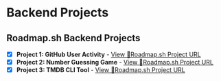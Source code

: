 # Backend Projects

## Roadmap.sh Backend Projects

- [x] **Project 1: GitHub User Activity** - [View 👀](https://github.com/pasindu-kavinda/github-user-activity)[Roadmap.sh Project URL](https://roadmap.sh/projects/github-user-activity)
- [x] **Project 2: Number Guessing Game** - [View 👀](/number-guessing-game/README.md)[Roadmap.sh Project URL](https://roadmap.sh/projects/number-guessing-game)
- [x] **Project 3: TMDB CLI Tool** - [View 👀](/go-tmdb-cli/README.md)[Roadmap.sh Project URL](https://roadmap.sh/projects/tmdb-cli)